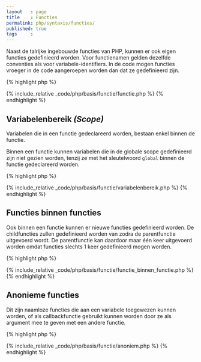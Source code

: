 ```yaml
---
layout   : page
title    : Functies
permalink: php/syntaxis/functies/
published: true
tags     :
---
```


Naast de talrijke ingebouwde functies van PHP, kunnen er ook eigen functies gedefinieerd worden. Voor functienamen gelden dezelfde conventies als voor variabele-identifiers. In de code mogen functies vroeger in de code aangeroepen worden dan dat ze gedefinieerd zijn.

{% highlight php %}
<!-- basis/functie/functie.php -->
{% include_relative _code/php/basis/functie/functie.php %}
{% endhighlight %}

Variabelenbereik *(Scope)*
-------------------------

Variabelen die in een functie gedeclareerd worden, bestaan enkel binnen de functie.

Binnen een functie kunnen variabelen die in de globale scope gedefinieerd zijn niet gezien worden, tenzij ze met het sleutelwoord `global` binnen de functie gedeclareerd worden.

{% highlight php %}
<!-- basis/functie/variabelenbereik.php -->
{% include_relative _code/php/basis/functie/variabelenbereik.php %}
{% endhighlight %}
 
Functies binnen functies
------------------------

Ook binnen een functie kunnen er nieuwe functies gedefinieerd worden. De childfuncties zullen gedefinieerd worden van zodra de parentfunctie uitgevoerd wordt. De parentfunctie kan daardoor maar één keer uitgevoerd worden omdat functies slechts 1 keer gedefinieerd mogen worden.

{% highlight php %}
<!-- basis/functie/functie_binnen_functie.php -->
{% include_relative _code/php/basis/functie/functie_binnen_functie.php %}
{% endhighlight %}

Anonieme functies
-----------------

Dit zijn naamloze functies die aan een variabele toegewezen kunnen worden, of als callbackfunctie gebruikt kunnen worden door ze als argument mee te geven met een andere functie.

{% highlight php %}
<!-- basis/functie/anoniem.php -->
{% include_relative _code/php/basis/functie/anoniem.php %}
{% endhighlight %}
